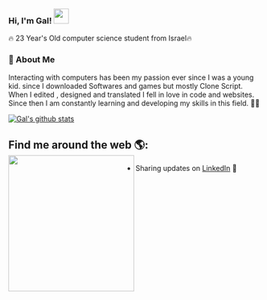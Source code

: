 ### Hi, I'm Gal! <img src="https://raw.githubusercontent.com/MartinHeinz/MartinHeinz/master/wave.gif" width="30px">

🔥 23 Year's Old computer science student from Israel🔥
### 💬 About Me 
Interacting with computers has been my passion ever since I was a young kid. 
since I downloaded Softwares and games but mostly Clone Script.
When I edited , designed and translated I fell in love in code and websites. 
Since then I am constantly learning and developing my skills in this field. 👨‍💻

[![Gal's github stats](https://github-readme-stats.vercel.app/api?username=gal-dahan)](https://github.com/gal-dahan/github-readme-stats)

## Find me around the web 🌎: <a href="https://github.com/sponsors/gal-dahan"><img align="left" width="250" height="270" src="https://image.freepik.com/free-vector/young-freelancer-programmer-coding-with-laptop-vector-geek-character-isolated-white-background_53562-11083.jpg"></a>

- Sharing updates on <a href="https://www.linkedin.com/in/gal-dahan-328a17176/">LinkedIn</a> 💼

<!--
**gal-dahan/Gal-Dahan** is a ✨ _special_ ✨ repository because its `README.md` (this file) appears on your GitHub profile.

Here are some ideas to get you started:

- 🔭 I’m currently working on ...
- 🌱 I’m currently learning ...
- 👯 I’m looking to collaborate on ...
- 🤔 I’m looking for help with ...
- 💬 Ask me about ...
- 📫 How to reach me: ...
- 😄 Pronouns: ...
- ⚡ Fun fact: ...
-->
